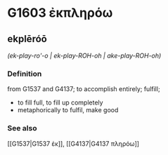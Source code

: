 # G1603 ἐκπληρόω

## ekplēróō

_(ek-play-ro'-o | ek-play-ROH-oh | ake-play-ROH-oh)_

### Definition

from G1537 and G4137; to accomplish entirely; fulfill; 

- to fill full, to fill up completely
- metaphorically to fulfil, make good

### See also

[[G1537|G1537 ἐκ]], [[G4137|G4137 πληρόω]]
